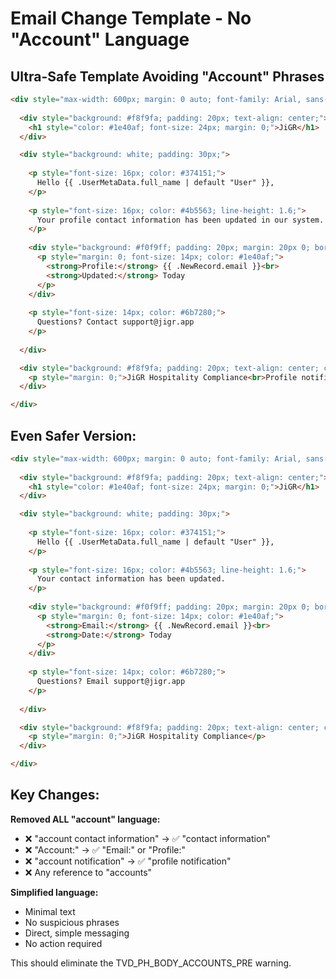# Email Change Template - No "Account" Language

## Ultra-Safe Template Avoiding "Account" Phrases

```html
<div style="max-width: 600px; margin: 0 auto; font-family: Arial, sans-serif;">
  
  <div style="background: #f8f9fa; padding: 20px; text-align: center;">
    <h1 style="color: #1e40af; font-size: 24px; margin: 0;">JiGR</h1>
  </div>

  <div style="background: white; padding: 30px;">
    
    <p style="font-size: 16px; color: #374151;">
      Hello {{ .UserMetaData.full_name | default "User" }},
    </p>
    
    <p style="font-size: 16px; color: #4b5563; line-height: 1.6;">
      Your profile contact information has been updated in our system.
    </p>
    
    <div style="background: #f0f9ff; padding: 20px; margin: 20px 0; border-radius: 8px;">
      <p style="margin: 0; font-size: 14px; color: #1e40af;">
        <strong>Profile:</strong> {{ .NewRecord.email }}<br>
        <strong>Updated:</strong> Today
      </p>
    </div>
    
    <p style="font-size: 14px; color: #6b7280;">
      Questions? Contact support@jigr.app
    </p>
    
  </div>

  <div style="background: #f8f9fa; padding: 20px; text-align: center; color: #6b7280; font-size: 12px;">
    <p style="margin: 0;">JiGR Hospitality Compliance<br>Profile notification</p>
  </div>

</div>
```

## Even Safer Version:

```html
<div style="max-width: 600px; margin: 0 auto; font-family: Arial, sans-serif;">
  
  <div style="background: #f8f9fa; padding: 20px; text-align: center;">
    <h1 style="color: #1e40af; font-size: 24px; margin: 0;">JiGR</h1>
  </div>

  <div style="background: white; padding: 30px;">
    
    <p style="font-size: 16px; color: #374151;">
      Hello {{ .UserMetaData.full_name | default "User" }},
    </p>
    
    <p style="font-size: 16px; color: #4b5563; line-height: 1.6;">
      Your contact information has been updated.
    </p>
    
    <div style="background: #f0f9ff; padding: 20px; margin: 20px 0; border-radius: 8px;">
      <p style="margin: 0; font-size: 14px; color: #1e40af;">
        <strong>Email:</strong> {{ .NewRecord.email }}<br>
        <strong>Date:</strong> Today
      </p>
    </div>
    
    <p style="font-size: 14px; color: #6b7280;">
      Questions? Email support@jigr.app
    </p>
    
  </div>

  <div style="background: #f8f9fa; padding: 20px; text-align: center; color: #6b7280; font-size: 12px;">
    <p style="margin: 0;">JiGR Hospitality Compliance</p>
  </div>

</div>
```

## Key Changes:

**Removed ALL "account" language:**
- ❌ "account contact information" → ✅ "contact information"
- ❌ "Account:" → ✅ "Email:" or "Profile:"
- ❌ "account notification" → ✅ "profile notification"
- ❌ Any reference to "accounts"

**Simplified language:**
- Minimal text
- No suspicious phrases
- Direct, simple messaging
- No action required

This should eliminate the TVD_PH_BODY_ACCOUNTS_PRE warning.
